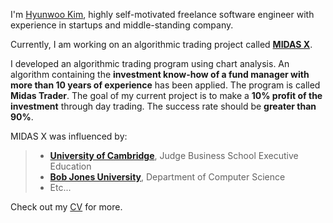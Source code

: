 I'm [Hyunwoo Kim](https://mastertyper.com), highly self-motivated freelance software engineer with experience in startups and middle-standing company.

Currently, I am working on an algorithmic trading project called **[MIDAS X](https://github.com/MIDASX-Inc)**.

I developed an algorithmic trading program using chart analysis. An algorithm containing the **investment know-how of a fund manager with more than 10 years of experience** has been applied. The program is called **Midas Trader**. The goal of my current project is to make a **10% profit of the investment** through day trading. The success rate should be **greater than 90%**.

MIDAS X was influenced by:
> - **[University of Cambridge](https://www.cam.ac.uk/)**, Judge Business School Executive Education
> - **[Bob Jones University](https://www.bju.edu/)**, Department of Computer Science
> - Etc...

Check out my [CV](https://mastertyper.com/CV.pdf) for more.

